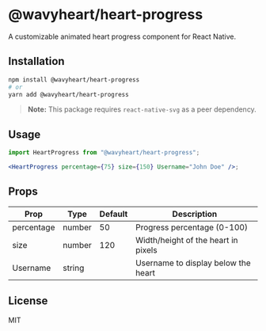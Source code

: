 # @wavyheart/heart-progress

A customizable animated heart progress component for React Native.

## Installation

```sh
npm install @wavyheart/heart-progress
# or
yarn add @wavyheart/heart-progress
```

> **Note:** This package requires `react-native-svg` as a peer dependency.

## Usage

```jsx
import HeartProgress from "@wavyheart/heart-progress";

<HeartProgress percentage={75} size={150} Username="John Doe" />;
```

## Props

| Prop       | Type   | Default | Description                         |
| ---------- | ------ | ------- | ----------------------------------- |
| percentage | number | 50      | Progress percentage (0-100)         |
| size       | number | 120     | Width/height of the heart in pixels |
| Username   | string |         | Username to display below the heart |

## License

MIT
